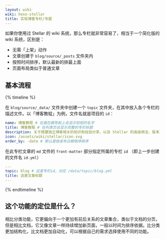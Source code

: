 ```yaml
---
layout: wiki
wiki: hexo-stellar
title: 实现博客专栏/专题
---
```


如果你使用过 Stellar 的 wiki 系统，那么专栏就非常容易了，相当于一个简化版的 wiki 系统，区别是：

- 无需「上架」动作
- 文章创建于 `blog/source/_posts` 文件夹内
- 按照时间排序，默认最新的排最上面
- 页面布局类似于普通文章

## 基本流程

{% timeline %}
<!-- node 1/2 创建描述文件 -->
在 `blog/source/_data/` 文件夹中创建一个 `topic` 文件夹，在其中放入各个专栏的描述文件。以「博客教程」为例，文件名就是项目的 `id`：
```yaml blog/source/_data/topic/blog.yml
name: 博客教程 # 在面包屑导航上会显示较短的名字
title: 博客教程 # 在列表页会显示完整的专栏标题
description: 关于搭建独立博客相关的知识和经验分享，以及 Stellar 的高级用法、版本更新相关的注意事项。
icon: /assets/wiki/stellar/icon.svg
order_by: -date # 默认是按发布日期倒序排序
```

<!-- node 2/2 设置布局模板和专栏ID -->
在此专栏文章的 `md` 文件的 `front-matter` 部分指定所属的专栏 `id` （即上一步创建的文件名 `id.yml`）
```yaml blog/source/_posts/20240114.md
---
topic: blog # 这是专栏id，对应 /data/topic/blog.yml
title: 这是文章标题
---
```

{% endtimeline %}

## 这个功能的定位是什么？

相比分类功能，它更偏向于一个更加有前后关系的文章集合，类似于文档的分页，但是相比文档，它又像文章一样持续增加新页面，一般以时间为排序依据。比分类更加结构化，比文档更加自动化，可以根据自己的需求选择使用不同的功能。